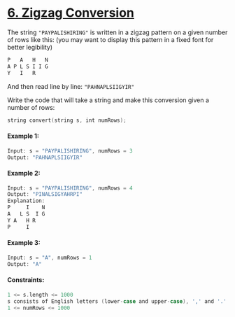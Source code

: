 # [6. Zigzag Conversion](https://leetcode.com/problems/zigzag-conversion/)

The string ```"PAYPALISHIRING"``` is written in a zigzag pattern on a given number of rows like this: (you may want to display this pattern in a fixed font for better legibility)
```swift
P   A   H   N
A P L S I I G
Y   I   R
```
And then read line by line: ```"PAHNAPLSIIGYIR"```

Write the code that will take a string and make this conversion given a number of rows:
```swift
string convert(string s, int numRows);
```

#### Example 1:
```swift
Input: s = "PAYPALISHIRING", numRows = 3
Output: "PAHNAPLSIIGYIR"
```

#### Example 2:
```swift
Input: s = "PAYPALISHIRING", numRows = 4
Output: "PINALSIGYAHRPI"
Explanation:
P     I    N
A   L S  I G
Y A   H R
P     I
```

#### Example 3:
```swift
Input: s = "A", numRows = 1
Output: "A"
``` 

#### Constraints:
```swift
1 <= s.length <= 1000
s consists of English letters (lower-case and upper-case), ',' and '.'.
1 <= numRows <= 1000
```
